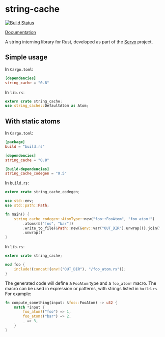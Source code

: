 # string-cache

[![Build Status](https://github.com/servo/string-cache/actions/workflows/ci.yml/badge.svg)](https://github.com/servo/string-cache/actions)

[Documentation](https://docs.rs/string_cache/)

A string interning library for Rust, developed as part of the
[Servo](https://github.com/servo/servo) project.

## Simple usage

In `Cargo.toml`:

```toml
[dependencies]
string_cache = "0.8"
```

In `lib.rs`:

```rust
extern crate string_cache;
use string_cache::DefaultAtom as Atom;
```

## With static atoms

In `Cargo.toml`:

```toml
[package]
build = "build.rs"

[dependencies]
string_cache = "0.8"

[build-dependencies]
string_cache_codegen = "0.5"
```

In `build.rs`:

```rust
extern crate string_cache_codegen;

use std::env;
use std::path::Path;

fn main() {
    string_cache_codegen::AtomType::new("foo::FooAtom", "foo_atom!")
        .atoms(&["foo", "bar"])
        .write_to_file(&Path::new(&env::var("OUT_DIR").unwrap()).join("foo_atom.rs"))
        .unwrap()
}
```

In `lib.rs`:

```rust
extern crate string_cache;

mod foo {
    include!(concat!(env!("OUT_DIR"), "/foo_atom.rs"));
}
```

The generated code will define a `FooAtom` type and a `foo_atom!` macro. The
macro can be used in expression or patterns, with strings listed in `build.rs`.
For example:

```rust
fn compute_something(input: &foo::FooAtom) -> u32 {
    match *input {
        foo_atom!("foo") => 1,
        foo_atom!("bar") => 2,
        _ => 3,
    }
}
```
